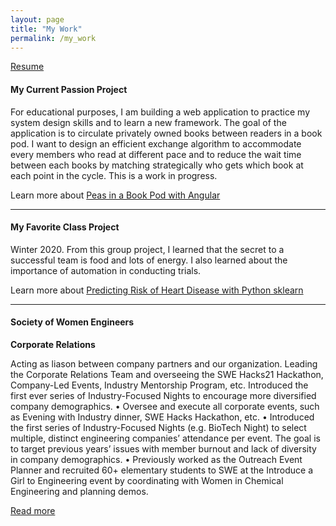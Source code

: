```yaml
---
layout: page
title: "My Work"
permalink: /my_work
---
```

[Resume](https://drive.google.com/file/d/1dx1CdH3tEM6bDLSQa8TWpnooUgux-XM1/view?usp=sharing)


#### My Current Passion Project

For educational purposes, I am building a web application to practice my system design skills and to learn a new framework. The goal of the application is to circulate privately owned books between readers in a book pod. I want to design an efficient exchange algorithm to accommodate every members who read at different pace and to reduce the wait time between each books by matching strategically who gets which book at each point in the cycle. This is a work in progress.

Learn more about [Peas in a Book Pod with Angular](../projects/2020/08/04/peas-in-a-book-pod.html)


-------

#### My Favorite Class Project

 Winter 2020. From this group project, I learned that the secret to a successful team is food and lots of energy. I also learned about the importance of automation in conducting trials.

Learn more about [Predicting Risk of Heart Disease with Python sklearn](../projects/2020/09/20/predicting-heart-disease.html)

-------

#### Society of Women Engineers

**Corporate Relations**

Acting as liason between company partners and our organization. Leading the Corporate Relations Team and overseeing the SWE Hacks21 Hackathon, Company-Led Events, Industry Mentorship Program, etc. Introduced the first ever series of Industry-Focused Nights to encourage more diversified company demographics. 
•	Oversee and execute all corporate events, such as Evening with Industry dinner, SWE Hacks Hackathon, etc.
•	Introduced the first series of Industry-Focused Nights (e.g. BioTech Night) to select multiple, distinct engineering companies’ attendance per event. The goal is to target previous years’ issues with member burnout and lack of diversity in company demographics. 
•	Previously worked as the Outreach Event Planner and recruited 60+ elementary students to SWE at the Introduce a Girl to Engineering event by coordinating with Women in Chemical Engineering and planning demos.


[Read more](#)

